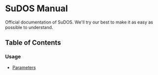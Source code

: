 # SuDOS Manual
Official documentation of SuDOS. We'll try our best to make it as easy as possible to understand.

## Table of Contents

### Usage
- [Parameters](https://github.com/lilmond/sudos/blob/main/docs/usage.md#parameters)
